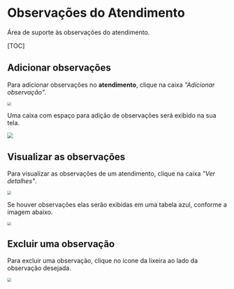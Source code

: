# **Observações do Atendimento**

Área de suporte às observações do atendimento.

[TOC]

## **Adicionar observações**

Para adicionar observações no **atendimento**, clique na caixa *"Adicionar observação"*.

<img src="https://i.imgur.com/wmdsNAo.png" style="zoom: 54%;" />



Uma caixa com espaço para adição de observações será exibido na sua tela.

<img src="https://i.imgur.com/wfLqefT.png" style="zoom: 80%;" />



## **Visualizar as observações**

Para visualizar as observações de um atendimento, clique na caixa *"Ver detalhes"*.

<img src="https://i.imgur.com/ZCxPoX4.png" style="zoom:54%;" />



Se houver observações elas serão exibidas em uma tabela azul, conforme a imagem abaixo.

<img src="https://i.imgur.com/oBjmn8N.png" style="zoom:54%;" />



## **Excluir uma observação**

Para excluir uma observação, clique no ícone da lixeira ao lado da observação desejada.

<img src="https://i.imgur.com/lSerVBf.png" style="zoom:56%;" />
